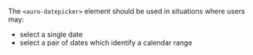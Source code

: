 The `<auro-datepicker>` element should be used in situations where users may:

* select a single date
* select a pair of dates which identify a calendar range
